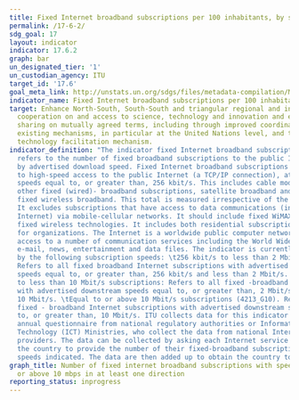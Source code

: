 ```yaml
---
title: Fixed Internet broadband subscriptions per 100 inhabitants, by speed
permalink: /17-6-2/
sdg_goal: 17
layout: indicator
indicator: 17.6.2
graph: bar
un_designated_tier: '1'
un_custodian_agency: ITU
target_id: '17.6'
goal_meta_link: http://unstats.un.org/sdgs/files/metadata-compilation/Metadata-Goal-17.pdf
indicator_name: Fixed Internet broadband subscriptions per 100 inhabitants, by speed
target: Enhance North-South, South-South and triangular regional and international
  cooperation on and access to science, technology and innovation and enhance knowledge
  sharing on mutually agreed terms, including through improved coordination among
  existing mechanisms, in particular at the United Nations level, and through a global
  technology facilitation mechanism.
indicator_definition: "The indicator fixed Internet broadband subscriptions, by speed,
  refers to the number of fixed broadband subscriptions to the public Internet, split
  by advertised download speed. Fixed Internet broadband subscriptions refer to subscriptions
  to high-speed access to the public Internet (a TCP/IP connection), at downstream
  speeds equal to, or greater than, 256 kbit/s. This includes cable modem, DSL, fibre-to-the-home/building,
  other fixed (wired)- broadband subscriptions, satellite broadband and terrestrial
  fixed wireless broadband. This total is measured irrespective of the method of payment.
  It excludes subscriptions that have access to data communications (including the
  Internet) via mobile-cellular networks. It should include fixed WiMAX and any other
  fixed wireless technologies. It includes both residential subscriptions and subscriptions
  for organizations. The Internet is a worldwide public computer network. It provides
  access to a number of communication services including the World Wide Web and carries
  e-mail, news, entertainment and data files. The indicator is currently broken down
  by the following subscription speeds: \t256 kbit/s to less than 2 Mbit/s subscriptions:
  Refers to all fixed broadband Internet subscriptions with advertised downstream
  speeds equal to, or greater than, 256 kbit/s and less than 2 Mbit/s. \t2 Mbit/s
  to less than 10 Mbit/s subscriptions: Refers to all fixed -broadband Internet subscriptions
  with advertised downstream speeds equal to, or greater than, 2 Mbit/s and less than
  10 Mbit/s. \tEqual to or above 10 Mbit/s subscriptions (4213_G10). Refers to all
  fixed - broadband Internet subscriptions with advertised downstream speeds equal
  to, or greater than, 10 Mbit/s. ITU collects data for this indicator through an
  annual questionnaire from national regulatory authorities or Information and Communication
  Technology (ICT) Ministries, who collect the data from national Internet service
  providers. The data can be collected by asking each Internet service provider in
  the country to provide the number of their fixed-broadband subscriptions by the
  speeds indicated. The data are then added up to obtain the country totals."
graph_title: Number of fixed internet broadband subscriptions with speeds equal to
  or above 10 mbps in at least one direction
reporting_status: inprogress
---
```

